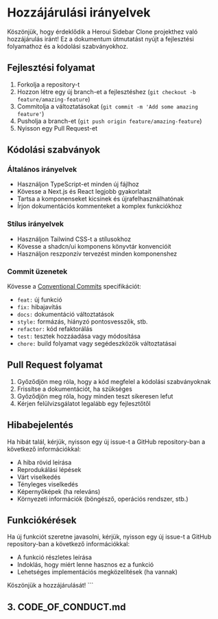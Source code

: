 # Hozzájárulási irányelvek

Köszönjük, hogy érdeklődik a Heroui Sidebar Clone projekthez való hozzájárulás iránt! Ez a dokumentum útmutatást nyújt a fejlesztési folyamathoz és a kódolási szabványokhoz.

## Fejlesztési folyamat

1. Forkolja a repository-t
2. Hozzon létre egy új branch-et a fejlesztéshez (`git checkout -b feature/amazing-feature`)
3. Commitolja a változtatásokat (`git commit -m 'Add some amazing feature'`)
4. Pusholja a branch-et (`git push origin feature/amazing-feature`)
5. Nyisson egy Pull Request-et

## Kódolási szabványok

### Általános irányelvek

- Használjon TypeScript-et minden új fájlhoz
- Kövesse a Next.js és React legjobb gyakorlatait
- Tartsa a komponenseket kicsinek és újrafelhasználhatónak
- Írjon dokumentációs kommenteket a komplex funkciókhoz

### Stílus irányelvek

- Használjon Tailwind CSS-t a stílusokhoz
- Kövesse a shadcn/ui komponens könyvtár konvencióit
- Használjon reszponzív tervezést minden komponenshez

### Commit üzenetek

Kövesse a [Conventional Commits](https://www.conventionalcommits.org/) specifikációt:

- `feat:` új funkció
- `fix:` hibajavítás
- `docs:` dokumentáció változtatások
- `style:` formázás, hiányzó pontosvesszők, stb.
- `refactor:` kód refaktorálás
- `test:` tesztek hozzáadása vagy módosítása
- `chore:` build folyamat vagy segédeszközök változtatásai

## Pull Request folyamat

1. Győződjön meg róla, hogy a kód megfelel a kódolási szabványoknak
2. Frissítse a dokumentációt, ha szükséges
3. Győződjön meg róla, hogy minden teszt sikeresen lefut
4. Kérjen felülvizsgálatot legalább egy fejlesztőtől

## Hibabejelentés

Ha hibát talál, kérjük, nyisson egy új issue-t a GitHub repository-ban a következő információkkal:

- A hiba rövid leírása
- Reprodukálási lépések
- Várt viselkedés
- Tényleges viselkedés
- Képernyőképek (ha releváns)
- Környezeti információk (böngésző, operációs rendszer, stb.)

## Funkciókérések

Ha új funkciót szeretne javasolni, kérjük, nyisson egy új issue-t a GitHub repository-ban a következő információkkal:

- A funkció részletes leírása
- Indoklás, hogy miért lenne hasznos ez a funkció
- Lehetséges implementációs megközelítések (ha vannak)

Köszönjük a hozzájárulását!
\`\`\`

## 3. CODE_OF_CONDUCT.md

